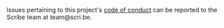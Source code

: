 Issues pertaining to this project's [code of conduct](https://github.com/scribe-org/Conjugate-Android/blob/main/.github/CODE_OF_CONDUCT.md) can be reported to the Scribe team at team@scri<nolink>.be.
